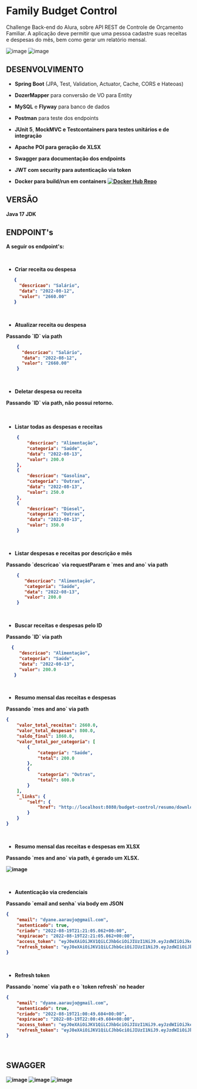 # Family Budget Control
Challenge Back-end do Alura, sobre API REST de Controle de Orçamento Familiar.
A aplicação deve permitir que uma pessoa cadastre suas receitas e despesas do mês, bem como gerar um relatório mensal.

![image](https://user-images.githubusercontent.com/101612046/185710169-0a9de933-0484-4036-8896-14fd596125c4.png)
![image](https://user-images.githubusercontent.com/101612046/185710265-cb43dfda-6841-4aa0-bcb7-69d21431b976.png)

</hr>

## DESENVOLVIMENTO

* <b>Spring Boot</b> (JPA, Test, Validation, Actuator, Cache, CORS e Hateoas)
* <b>DozerMapper</b> para conversão de VO para Entity
* <b>MySQL</b> e <b>Flyway</b> para banco de dados
* <b>Postman</b> para teste dos endpoints
* <b>JUnit 5</b>, <b>MockMVC<b/> e <b>Testcontainers</b> para testes unitários
e de integração
* <b>Apache POI</b> para geração de XLSX
* <b>Swagger</b> para documentação dos endpoints
* <b>JWT</b> com security para autenticação via token

* <b>Docker<b/> para build/run em containers
[![Docker Hub Repo](https://img.shields.io/docker/pulls/mulhermarav/familybudgetcontrol.svg)](https://hub.docker.com/repository/docker/mulhermarav/familybudgetcontrol)

## VERSÃO
 
 Java 17 JDK


## ENDPOINT's

A seguir os endpoint's:

</br>

- Criar receita ou despesa

 ```json
    {
      "descricao": "Salário",
      "data": "2022-08-12",
      "valor": "2660.00"
    }
 ```
</br>

- Atualizar receita ou despesa
<p></p>
Passando `ID` via path

```json
    {
      "descricao": "Salário",
      "data": "2022-08-12",
      "valor": "2660.00"
    }
```
</br>

- Deletar despesa ou receita
<p></p>
Passando `ID` via path, não possui retorno.
</br>
</br>
</br>

- Listar todas as despesas e receitas

```json
    {
        "descricao": "Alimentação",
        "categoria": "Saúde",
        "data": "2022-08-13",
        "valor": 200.0
    },
    {
        "descricao": "Gasolina",
        "categoria": "Outras",
        "data": "2022-08-13",
        "valor": 250.0
    },
    {
        "descricao": "Diesel",
        "categoria": "Outras",
        "data": "2022-08-13",
        "valor": 350.0
    }
 ```
</br>

- Listar despesas e receitas por descrição e mês
<p></p>
Passando `descricao` via requestParam e `mes and ano` via path

```json
    {
       "descricao": "Alimentação",
       "categoria": "Saúde",
       "data": "2022-08-13",
       "valor": 200.0
    }
```
</br>

- Buscar receitas e despesas pelo ID
<p></p>
 Passando `ID` via path

```json
  {
     "descricao": "Alimentação",
     "categoria": "Saúde",
     "data": "2022-08-13",
     "valor": 200.0
   }
```
</br>

- Resumo mensal das receitas e despesas
<p></p>
Passando `mes and ano` via path

```json
{
    "valor_total_receitas": 2660.0,
    "valor_total_despesas": 800.0,
    "saldo_final": 1860.0,
    "valor_total_por_categoria": [
        {
            "categoria": "Saúde",
            "total": 200.0
        },
        {
            "categoria": "Outras",
            "total": 600.0
        }
    ],
    "_links": {
        "self": {
            "href": "http://localhost:8080/budget-control/resumo/downloadCsv/2022/8"
        }
    }
}
```
</br>

- Resumo mensal das receitas e despesas em XLSX
<p></p>
Passando `mes and ano` via path, é gerado um XLSX.

![image](https://user-images.githubusercontent.com/101612046/184937592-39e0f087-27c6-45ac-8eec-28a85765a261.png)

</br>

- Autenticação via credenciais
<p></p>
Passando `email and senha` via body em JSON

```json
{
    "email": "dyane.aaraujo@gmail.com",
    "autenticado": true,
    "criado": "2022-08-19T21:21:05.062+00:00",
    "expiracao": "2022-08-19T22:21:05.062+00:00",
    "access_token": "eyJ0eXAiOiJKV1QiLCJhbGciOiJIUzI1NiJ9.eyJzdWIiOiJkeWFuZS5hYXJhdWpvQGdtYWlsLmNvbSIsInJvbGVzIjpbIlJPTEVfVVNVQVJJTyIsIlJPTEVfQURNSU5JU1RSQURPUiJdLCJpc3MiOiJodHRwOi8vbG9jYWxob3N0OjgwODAiLCJleHAiOjE2NjA5NDc2NjUsImlhdCI6MTY2MDk0NDA2NX0.e_ZpaHAY91eTFUhb7L9U93R-VWkY4HuebOG85wtCSbU",
    "refresh_token": "eyJ0eXAiOiJKV1QiLCJhbGciOiJIUzI1NiJ9.eyJzdWIiOiJkeWFuZS5hYXJhdWpvQGdtYWlsLmNvbSIsInJvbGVzIjpbIlJPTEVfVVNVQVJJTyIsIlJPTEVfQURNSU5JU1RSQURPUiJdLCJleHAiOjE2NjA5NTQ4NjUsImlhdCI6MTY2MDk0NDA2NX0.dWoEIqeezDdaYLURoxqTRNgrW6Mph4OaW90UVtWA1w0"
}
```
</br>

- Refresh token
<p></p>
Passando `nome` via path e o `token refresh` no header

```json
{
    "email": "dyane.aaraujo@gmail.com",
    "autenticado": true,
    "criado": "2022-08-19T21:00:49.604+00:00",
    "expiracao": "2022-08-19T22:00:49.604+00:00",
    "access_token": "eyJ0eXAiOiJKV1QiLCJhbGciOiJIUzI1NiJ9.eyJzdWIiOiJkeWFuZS5hYXJhdWpvQGdtYWlsLmNvbSIsInJvbGVzIjpbIlJPTEVfVVNVQVJJTyIsIlJPTEVfQURNSU5JU1RSQURPUiJdLCJpc3MiOiJodHRwOi8vbG9jYWxob3N0OjgwODAiLCJleHAiOjE2NjA5NDY0NDksImlhdCI6MTY2MDk0Mjg0OX0.vNEaViTQS9J0FWeKVbxtL1VQcP0l0dsGXVOG9PvvxL4",
    "refresh_token": "eyJ0eXAiOiJKV1QiLCJhbGciOiJIUzI1NiJ9.eyJzdWIiOiJkeWFuZS5hYXJhdWpvQGdtYWlsLmNvbSIsInJvbGVzIjpbIlJPTEVfVVNVQVJJTyIsIlJPTEVfQURNSU5JU1RSQURPUiJdLCJleHAiOjE2NjA5NTM2NDksImlhdCI6MTY2MDk0Mjg0OX0.5EUNNtpFNih2QGaEdgTBpjRvIz7y91aRvwVut466mpk"
}
```
</br>

</hr>

## SWAGGER

![image](https://user-images.githubusercontent.com/101612046/185709535-782a854f-9742-48c0-be71-bf2c0ad7547e.png)
![image](https://user-images.githubusercontent.com/101612046/185709596-ed2d2e45-f616-41e0-995b-6646d2450913.png)
![image](https://user-images.githubusercontent.com/101612046/185709682-e13e13a2-1e58-4c81-93da-451e907906ed.png)



